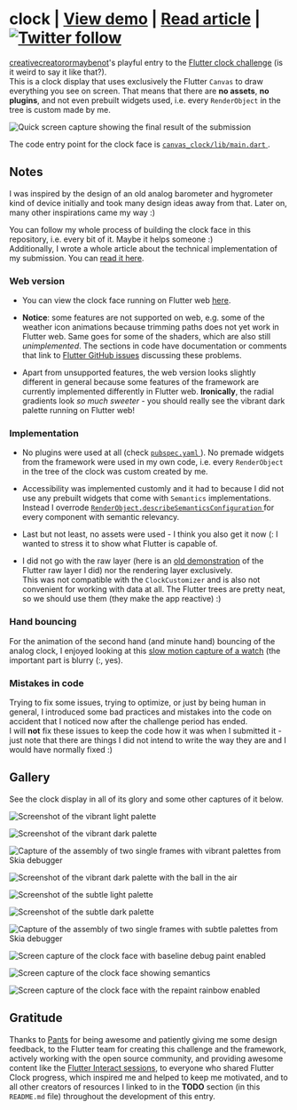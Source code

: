# clock | [View demo](https://creativecreatorormaybenot.github.io/clock) | [Read article](https://link.medium.com/ZBn2ctPvF3) | [![Twitter follow](https://img.shields.io/twitter/follow/creativemaybeno?label=Follow%20me&style=social)](https://twitter.com/creativemaybeno)

[creativecreatorormaybenot](https://github.com/creativecreatorormaybenot)'s playful entry to the [Flutter clock challenge](https://flutter.dev/clock) (is it weird to say it like that?).</a>  
This is a clock display that uses exclusively the Flutter `Canvas` to draw everything you see on screen. That means that there are **no assets**, **no plugins**, and not even prebuilt widgets used, i.e.</a> every `RenderObject` in the tree is custom made by me.

![Quick screen capture showing the final result of the submission](https://github.com/creativecreatorormaybenot/clock/raw/master/screen_captures/showcase.gif)

The code entry point for the clock face is [ `canvas_clock/lib/main.dart` ](https://github.com/creativecreatorormaybenot/clock/blob/master/canvas_clock/lib/main.dart).

## Notes

I was inspired by the design of an old analog barometer and hygrometer kind of device initially and took many design ideas away from that. Later on, many other inspirations came my way :)

You can follow my whole process of building the clock face in this repository, i.e.</a> every bit of it. Maybe it helps someone :)  
Additionally, I wrote a whole article about the technical implementation of my submission.</a> You can [read it here](https://link.medium.com/ZBn2ctPvF3).

### Web version

 * You can view the clock face running on Flutter web [here](https://creativecreatorormaybenot.github.io/clock).

 * **Notice**: some features are not supported on web, e.g.</a> some of the weather icon animations because trimming paths does not yet work in Flutter web. Same goes for some of the shaders, which are also still *unimplemented*. The sections in code have documentation or comments that link to [Flutter GitHub issues](https://github.com/flutter/flutter/issues) discussing these problems.</a>  

 * Apart from unsupported features, the web version looks slightly different in general because some features of the framework are currently implemented differently in Flutter web.</a> **Ironically**, the radial gradients look *so much sweeter* - you should really see the vibrant dark palette running on Flutter web!

### Implementation

 * No plugins were used at all (check [ `pubspec.yaml` ](https://github.com/creativecreatorormaybenot/clock/blob/master/canvas_clock/pubspec.yaml)). No premade widgets from the framework were used in my own code, i.e.</a> every `RenderObject` in the tree of the clock was custom created by me.</a>

 * Accessibility was implemented customly and it had to because I did not use any prebuilt widgets that come with `Semantics` implementations. Instead I overrode [ `RenderObject.describeSemanticsConfiguration` ](https://api.flutter.dev/flutter/rendering/RenderObject/describeSemanticsConfiguration.html) for every component with semantic relevancy.</a>

 * Last but not least, no assets were used - I think you also get it now (: I wanted to stress it to show what Flutter is capable of.

 * I did not go with the raw layer (here is an [old demonstration](https://github.com/creativecreatorormaybenot/pong) of the Flutter raw layer I did) nor the rendering layer exclusively.<br>This was not compatible with the `ClockCustomizer` and is also not convenient for working with data at all. The Flutter trees are pretty neat, so we should use them (they make the app reactive) :)

### Hand bouncing

For the animation of the second hand (and minute hand) bouncing of the analog clock, I enjoyed looking at this [slow motion capture of a watch](https://youtu.be/tyl7-gHRBX8?t=29) (the important part is blurry (:, yes).

### Mistakes in code

Trying to fix some issues, trying to optimize, or just by being human in general, I introduced some bad practices and mistakes into the code on accident that I noticed now after the challenge period has ended.</a>  
I will **not** fix these issues to keep the code how it was when I submitted it - just note that there are things I did not intend to write the way they are and I would have normally fixed :)

## Gallery

See the clock display in all of its glory and some other captures of it below.

![Screenshot of the vibrant light palette](https://github.com/creativecreatorormaybenot/clock/raw/master/screen_captures/vibrant_light.png)

![Screenshot of the vibrant dark palette](https://github.com/creativecreatorormaybenot/clock/raw/master/screen_captures/vibrant_dark_1.png)

![Capture of the assembly of two single frames with vibrant palettes from Skia debugger](https://github.com/creativecreatorormaybenot/clock/raw/master/screen_captures/vibrant_assembly.gif)

![Screenshot of the vibrant dark palette with the ball in the air](https://github.com/creativecreatorormaybenot/clock/raw/master/screen_captures/vibrant_dark_2.png)

![Screenshot of the subtle light palette](https://github.com/creativecreatorormaybenot/clock/raw/master/screen_captures/subtle_light.png)

![Screenshot of the subtle dark palette](https://github.com/creativecreatorormaybenot/clock/raw/master/screen_captures/subtle_dark.png)

![Capture of the assembly of two single frames with subtle palettes from Skia debugger](https://github.com/creativecreatorormaybenot/clock/raw/master/screen_captures/subtle_assembly.gif)

![Screen capture of the clock face with baseline debug paint enabled](https://github.com/creativecreatorormaybenot/clock/raw/master/screen_captures/baselines.gif)

![Screen capture of the clock face showing semantics](https://github.com/creativecreatorormaybenot/clock/raw/master/screen_captures/semantics.gif)

![Screen capture of the clock face with the repaint rainbow enabled](https://github.com/creativecreatorormaybenot/clock/raw/master/screen_captures/repaint.gif)

## Gratitude

Thanks to [Pants](https://github.com/Pants44) for being awesome and patiently giving me some design feedback, to the Flutter team for creating this challenge and the framework, actively working with the open source community, and providing awesome content like the [Flutter Interact sessions](https://www.youtube.com/playlist?list=PLjxrf2q8roU0o0wKRJTjyN0pSUA6TI8lg), to everyone who shared Flutter Clock progress, which inspired me and helped to keep me motivated, and to all other creators of resources I linked to in the **TODO** section (in this `README.md` file) throughout the development of this entry.

